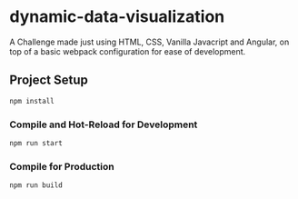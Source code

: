 # dynamic-data-visualization

A Challenge made just using HTML, CSS, Vanilla Javacript and Angular, on top of a basic webpack configuration for ease of development.

## Project Setup

```sh
npm install
```

### Compile and Hot-Reload for Development

```sh
npm run start
```

### Compile for Production

```sh
npm run build
```
